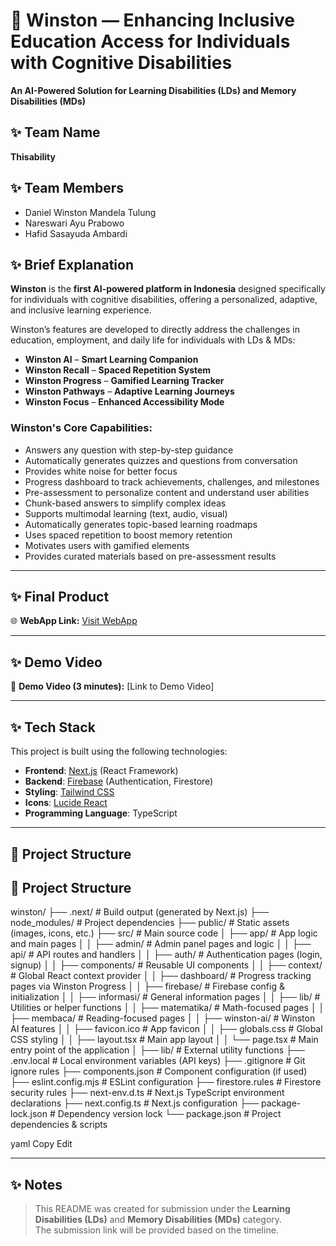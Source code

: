 # 📖 Winston — Enhancing Inclusive Education Access for Individuals with Cognitive Disabilities  
**An AI-Powered Solution for Learning Disabilities (LDs) and Memory Disabilities (MDs)**

## ✨ Team Name  
**Thisability**

## ✨ Team Members  
- Daniel Winston Mandela Tulung  
- Nareswari Ayu Prabowo  
- Hafid Sasayuda Ambardi

## ✨ Brief Explanation  
**Winston** is the **first AI-powered platform in Indonesia** designed specifically for individuals with cognitive disabilities, offering a personalized, adaptive, and inclusive learning experience.

Winston’s features are developed to directly address the challenges in education, employment, and daily life for individuals with LDs & MDs:

- **Winston AI** – **Smart Learning Companion**  
- **Winston Recall** – **Spaced Repetition System**  
- **Winston Progress** – **Gamified Learning Tracker**  
- **Winston Pathways** – **Adaptive Learning Journeys**  
- **Winston Focus** – **Enhanced Accessibility Mode**

### Winston's Core Capabilities:
- Answers any question with step-by-step guidance  
- Automatically generates quizzes and questions from conversation  
- Provides white noise for better focus  
- Progress dashboard to track achievements, challenges, and milestones  
- Pre-assessment to personalize content and understand user abilities  
- Chunk-based answers to simplify complex ideas  
- Supports multimodal learning (text, audio, visual)  
- Automatically generates topic-based learning roadmaps  
- Uses spaced repetition to boost memory retention  
- Motivates users with gamified elements  
- Provides curated materials based on pre-assessment results

---

## ✨ Final Product

🌐 **WebApp Link:** [Visit WebApp](https://winston-five.vercel.app/)

---

## ✨ Demo Video  
🎥 **Demo Video (3 minutes):** [Link to Demo Video]

---

## ✨ Tech Stack
This project is built using the following technologies:
- **Frontend**: [Next.js](https://nextjs.org) (React Framework)  
- **Backend**: [Firebase](https://firebase.google.com) (Authentication, Firestore)  
- **Styling**: [Tailwind CSS](https://tailwindcss.com)  
- **Icons**: [Lucide React](https://lucide.dev)  
- **Programming Language**: TypeScript

---

## 📂 Project Structure
## 📂 Project Structure

winston/
├── .next/ # Build output (generated by Next.js)
├── node_modules/ # Project dependencies
├── public/ # Static assets (images, icons, etc.)
├── src/ # Main source code
│ ├── app/ # App logic and main pages
│ │ ├── admin/ # Admin panel pages and logic
│ │ ├── api/ # API routes and handlers
│ │ ├── auth/ # Authentication pages (login, signup)
│ │ ├── components/ # Reusable UI components
│ │ ├── context/ # Global React context provider
│ │ ├── dashboard/ # Progress tracking pages via Winston Progress
│ │ ├── firebase/ # Firebase config & initialization
│ │ ├── informasi/ # General information pages
│ │ ├── lib/ # Utilities or helper functions
│ │ ├── matematika/ # Math-focused pages
│ │ ├── membaca/ # Reading-focused pages
│ │ ├── winston-ai/ # Winston AI features
│ │ ├── favicon.ico # App favicon
│ │ ├── globals.css # Global CSS styling
│ │ ├── layout.tsx # Main app layout
│ │ └── page.tsx # Main entry point of the application
│ ├── lib/ # External utility functions
├── .env.local # Local environment variables (API keys)
├── .gitignore # Git ignore rules
├── components.json # Component configuration (if used)
├── eslint.config.mjs # ESLint configuration
├── firestore.rules # Firestore security rules
├── next-env.d.ts # Next.js TypeScript environment declarations
├── next.config.ts # Next.js configuration
├── package-lock.json # Dependency version lock
└── package.json # Project dependencies & scripts

yaml
Copy
Edit

---

## ✨ Notes  
> This README was created for submission under the **Learning Disabilities (LDs)** and **Memory Disabilities (MDs)** category.  
> The submission link will be provided based on the timeline.
